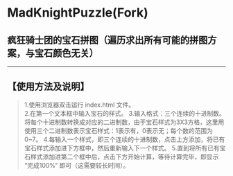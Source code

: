 # MadKnightPuzzle(Fork)
## 疯狂骑士团的宝石拼图（遍历求出所有可能的拼图方案，与宝石颜色无关）
*** 
## 【使用方法及说明】
>1.使用浏览器双击运行 index.html 文件。  
>2.在第一个文本框中输入宝石的样式。
>3.输入格式：三个连续的十进制数。将每个十进制数转换成对应的二进制数，由于宝石样式为3X3方格，这里用使用三个二进制数表示宝石样式：1表示有，0表示无；每个数的范围为0~7。
>4.每输入一个样式，即三个连续的十进制数，点击上方添加，将已有宝石样式添加进下方框中，然后重新输入下一个样式。
>5.直到将所有已有宝石样式添加进第二个框中后，点击下方开始计算，等待计算完毕，即显示 “完成100%” 即可（这需要较长时间）。
